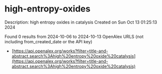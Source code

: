 # high-entropy-oxides
Description: high entropy oxides in catalysis
Created on Sun Oct 13 01:25:13 2024

Found 0 results from 2024-10-06 to 2024-10-13
OpenAlex URLS (not including from_created_date or the API key)
- [https://api.openalex.org/works?filter=title-and-abstract.search%3Ahigh%20entropy%20oxide%20catalysis](https://api.openalex.org/works?filter=title-and-abstract.search%3Ahigh%20entropy%20oxide%20catalysis)

